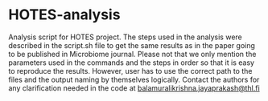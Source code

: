 # HOTES-analysis
Analysis script for HOTES project. The steps used in the analysis were described in the script.sh file to get the same results as in the paper going to be published in Microbiome journal. Please not that we only mention the parameters used in the commands and the steps in order so that it is easy to reproduce the results. However, user has to use the correct path to the files and the output naming by themselves logically. Contact the authors for any clarification needed in the code at balamuralikrishna.jayaprakash@thl.fi
